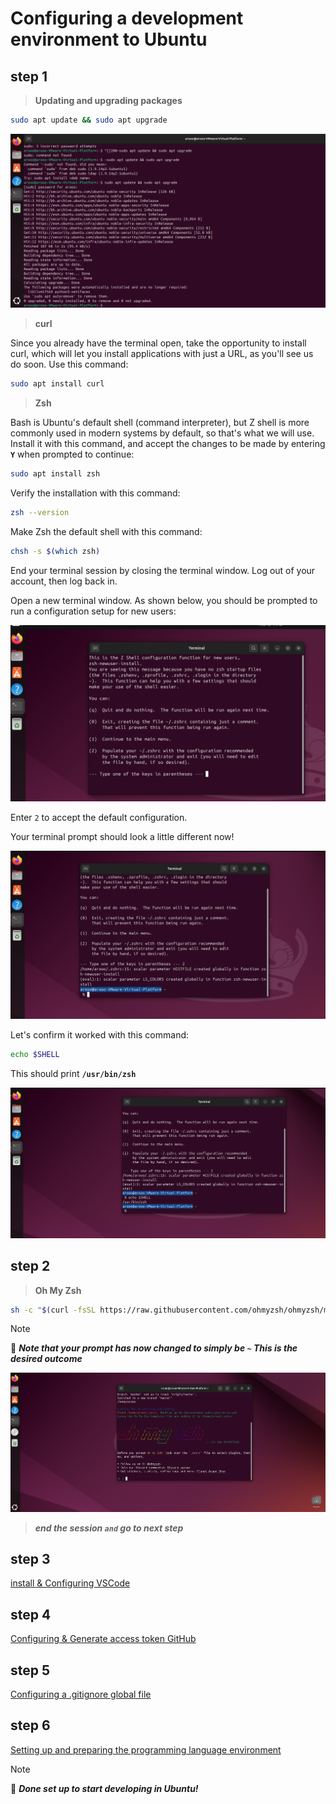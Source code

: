 # Configuring a development environment to Ubuntu

## step 1

>**Updating and upgrading packages**

```bash
sudo apt update && sudo apt upgrade
```

![!Updating](../Assets/Updating.png)

>**curl**

Since you already have the terminal open, take the opportunity to install curl, which will let you install applications with just a URL, as you'll see us do soon. Use this command:

```bash
sudo apt install curl
```

>**Zsh**

Bash is Ubuntu's default shell (command interpreter), but Z shell is more commonly used in modern systems by default, so that's what we will use. Install it with this command, and accept the changes to be made by entering **`Y`** when prompted to continue:

```bash
sudo apt install zsh
```

Verify the installation with this command:

```bash
zsh --version
```

Make Zsh the default shell with this command:

```bash
chsh -s $(which zsh)
```

End your terminal session by closing the terminal window. Log out of your account, then log back in.

Open a new terminal window. As shown below, you should be prompted to run a configuration setup for new users:

![The terminal after installing `zsh`.](../Assets/terminal.png)

Enter `2` to accept the default configuration.

Your terminal prompt should look a little different now!

![zsh in action!](../Assets/terminal-2.png)

Let's confirm it worked with this command:

```bash
echo $SHELL
```

This should print **`/usr/bin/zsh`**

![zsh in action!](../Assets/terminal-3.png)

## step 2

>**Oh My Zsh**

```bash
sh -c "$(curl -fsSL https://raw.githubusercontent.com/ohmyzsh/ohmyzsh/master/tools/install.sh)"
```

>[!NOTE]
> 📌 ***Note that your prompt has now changed to simply be `~` This is the desired outcome***

![oh my zsh!](../Assets/Oh-My-Zsh.png)

> ***end the session `and` go to next step***

## step 3

[install & Configuring VSCode](../VSCode/Ubuntu-Configuring-VSCode.md)

## step 4

[Configuring & Generate access token GitHub](../GitHub/Ubuntu-Configuring-GitHub.md)

## step 5

[Configuring a .gitignore global file](../Assets/gitignore_global.md)

## step 6

[Setting up and preparing the programming language environment](../Programming-Language-Environment/README.md)

>[!NOTE]
> 📌 ***Done set up to start developing in Ubuntu!***
